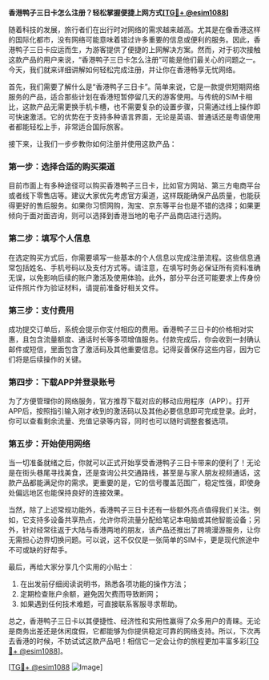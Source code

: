 **香港鸭子三日卡怎么注册？轻松掌握便捷上网方式[[TG💪+ @esim1088](https://t.me/s/esim1088)]**

随着科技的发展，旅行者们在出行时对网络的需求越来越高。尤其是在像香港这样的国际化都市，没有网络可能意味着错过许多重要的信息或便利的服务。因此，香港鸭子三日卡应运而生，为游客提供了便捷的上网解决方案。然而，对于初次接触这款产品的用户来说，“香港鸭子三日卡怎么注册”可能是他们最关心的问题之一。今天，我们就来详细讲解如何轻松完成注册，并让你在香港畅享无忧网络。

首先，我们需要了解什么是“香港鸭子三日卡”。简单来说，它是一款提供短期网络服务的产品，适合那些计划在香港短暂停留几天的游客使用。与传统的SIM卡相比，这款产品无需更换手机卡槽，也不需要复杂的设置步骤，只需通过线上操作即可快速激活。它的优势在于支持多种语言界面，无论是英语、普通话还是粤语使用者都能轻松上手，非常适合国际旅客。

接下来，让我们一步步教你如何注册并使用这款产品：

### **第一步：选择合适的购买渠道**
目前市面上有多种途径可以购买香港鸭子三日卡，比如官方网站、第三方电商平台或者线下零售店等。建议大家优先考虑官方渠道，这样既能确保产品质量，也能获得更好的售后服务。如果你习惯网购，淘宝、京东等平台也是不错的选择；如果更倾向于面对面咨询，则可以选择到香港当地的电子产品商店进行选购。

### **第二步：填写个人信息**
在选定购买方式后，你需要填写一些基本的个人信息以完成注册流程。这些信息通常包括姓名、手机号码以及支付方式等。请注意，在填写时务必保证所有资料准确无误，以免影响后续的账户激活及使用体验。此外，部分平台还可能要求上传身份证件照片作为验证材料，请提前准备好相关文件。

### **第三步：支付费用**
成功提交订单后，系统会提示你支付相应的费用。香港鸭子三日卡的价格相对实惠，且包含流量额度、通话时长等多项增值服务。付款完成后，你会收到一封确认邮件或短信，里面包含了激活码及其他重要信息。记得妥善保存这些内容，因为它们将是后续操作的关键。

### **第四步：下载APP并登录账号**
为了方便管理你的网络服务，官方推荐下载对应的移动应用程序（APP）。打开APP后，按照指引输入刚才收到的激活码以及其他必要信息即可完成登录。此时，你可以查看剩余流量、充值记录等内容，同时也可以随时调整套餐选项。

### **第五步：开始使用网络**
当一切准备就绪之后，你就可以正式开始享受香港鸭子三日卡带来的便利了！无论是在街头巷尾寻找美食，还是查询公共交通路线，甚至是与家人朋友视频通话，这款产品都能满足你的需求。更重要的是，它的信号覆盖范围广，稳定性强，即使身处偏远地区也能保持良好的连接效果。

当然，除了上述常规功能外，香港鸭子三日卡还有一些额外亮点值得我们关注。例如，它支持多设备共享热点，允许你将流量分配给笔记本电脑或其他智能设备；另外，针对经常往返于大陆与香港两地的朋友，该产品还推出了跨境漫游服务，让你无需担心边界切换问题。可以说，这不仅仅是一张简单的SIM卡，更是现代旅途中不可或缺的好帮手。

最后，再给大家分享几个实用的小贴士：
1. 在出发前仔细阅读说明书，熟悉各项功能的操作方法；
2. 定期检查账户余额，避免因欠费而导致断网；
3. 如果遇到任何技术难题，可直接联系客服寻求帮助。

总之，香港鸭子三日卡以其便捷性、经济性和实用性赢得了众多用户的青睐。无论是商务出差还是休闲度假，它都能够为你提供稳定可靠的网络支持。所以，下次再去香港的时候，不妨试试这款产品吧！相信它一定会让你的旅程更加丰富多彩[[TG💪+ @esim1088](https://t.me/s/esim1088)]。

[[TG💪+ @esim1088](https://t.me/s/esim1088) ![Image](https://i.postimg.cc/4NQfJmqS/Snipaste-2025-05-13-00-14-12.png)]